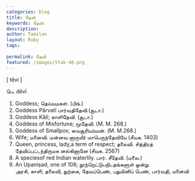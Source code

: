 ```yaml
---
categories: blog
title: தேவி
keywords: தேவி
description: 
author: Tamilan
layout: Ruby
tags: 
 
permalink: தேவி
featured: /images/ttak-48.png
---
```

  
[ tēvi ]  
  
பெ. dēvī  
1. Goddess; தெய்வமகள். (பிங்.)  
2. Goddess Pārvatī பார்வதிதேவி.(சூடா.)  
3. Goddess Kāḷi; காளிதேவி. (சூடா.)  
4. Goddess of Misfortune; மூதேவி. (M. M. 268.)  
5. Goddess of Smallpox; வைசூரியம்மன். (M. M.268.)  
6. Wife; மனைவி. மன்னவ னாருயிர் மாபெருந்தேவியே (சீவக. 1403)  
7. Queen, princess, lady,a term of respect; தலைவி. சித்திரத் தேவிப்பட்டந்திருமக னல்கினானே (சீவக. 2567)  
8. A speciesof red Indian waterlily. பார். சீதேவி. (மலை.)  
9. An Upaniṣad, one of 108; நூற்றெட்டுபநிடதங்களுள் ஒன்று  
அரசி, காளி, தலைவி, துற்கை, தேவப்பெண், பதுமினிப் பெண், பார்வதி, மனைவி